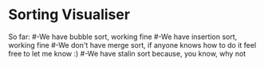 # Sorting Visualiser

 So far:
   #-We have bubble sort, working fine
   #-We have insertion sort, working fine
   #-We don't have merge sort, if anyone knows how to do it feel free to let me know :)
   #-We have stalin sort because, you know, why not

